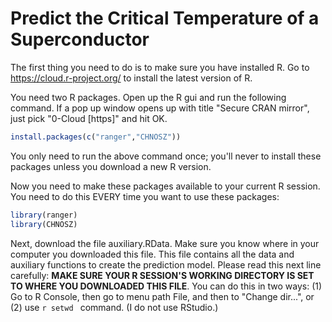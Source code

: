 # Predict the Critical Temperature of a Superconductor

The first thing you need to do is to make sure you have installed R.  Go to https://cloud.r-project.org/ to install the latest version of R.

You need two R packages.  Open up the R gui and run the following command.  If a pop up window opens up with title "Secure CRAN mirror", just pick "0-Cloud [https]" and hit OK.  
```r
install.packages(c("ranger","CHNOSZ"))
```
You only need to run the above command once; you'll never to install these packages unless you download a new R version.

Now you need to make these packages available to your current R session.  You need to do this EVERY time you want to use these packages:
```r
library(ranger)
library(CHNOSZ)
```

Next, download the file auxiliary.RData.  Make sure you know where in your computer you downloaded this file.  This file contains all the data and auxiliary functions to create the prediction model.
Please read this next line carefully: **MAKE SURE YOUR R SESSION'S WORKING DIRECTORY IS SET TO WHERE YOU DOWNLOADED THIS FILE**.  You can do this in two ways: (1) Go to R Console, then go to menu path File, and then to "Change dir...", or (2) use ```r setwd ``` command.  (I do not use RStudio.)
